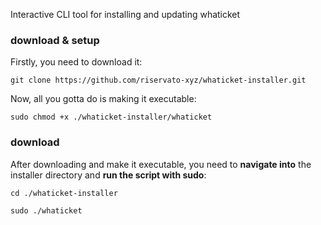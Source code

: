 Interactive CLI tool for installing and updating whaticket

### download & setup

Firstly, you need to download it:

`git clone https://github.com/riservato-xyz/whaticket-installer.git`

Now, all you gotta do is making it executable:

`sudo chmod +x ./whaticket-installer/whaticket`

### download

After downloading and make it executable, you need to **navigate into** the installer directory and **run the script with sudo**:

`cd ./whaticket-installer`

`sudo ./whaticket`
